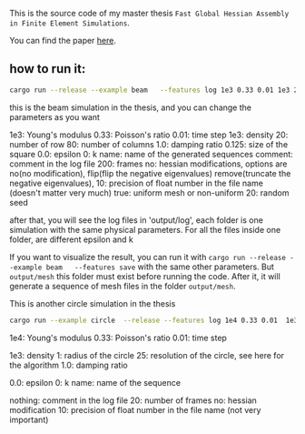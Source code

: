 This is the source code of my master thesis `Fast Global Hessian Assembly in Finite Element Simulations`.

You can find the paper [here](./thesis.pdf).

## how to run it:

```bash
cargo run --release --example beam   --features log 1e3 0.33 0.01 1e3 20 80 1.0 0.125 0.0 0 name comment 200 no 10 true 20
```

this is the beam simulation in the thesis, and you can change the parameters as you want

1e3: Young's modulus
0.33: Poisson's ratio
0.01: time step
1e3: density
20: number of row
80: number of columns
1.0: damping ratio
0.125: size of the square
0.0: epsilon
0: k
name: name of the generated sequences
comment:  comment in the log file
200: frames
no: hessian modifications, options are no(no modification), flip(flip the negative eigenvalues) remove(truncate the negative eigenvalues),
10: precision of float number in the file name (doesn't matter very much)
true: uniform mesh or non-uniform
20: random seed

after that, you will see the log files in 'output/log', each folder is one simulation with the same physical parameters. For all the files inside one folder, are different epsilon and k

If you want to visualize the result, you can run it with  `cargo run --release --example beam   --features save` with the same other parameters. But `output/mesh` this folder must exist before running the code. After it, it will generate a sequence of mesh files in the folder `output/mesh`.

This is another circle simulation in the thesis

```bash
cargo run --example circle  --release --features log 1e4 0.33 0.01  1e3 1 25  1.0  0.0 0  name  nothing  20 no 10
```
 
 
1e4: Young's modulus
0.33: Poisson's ratio
0.01: time step
 
1e3: density
1: radius of the circle
25: resolution of the circle, see here for the algorithm
1.0: damping ratio
 
0.0: epsilon
0: k
name: name of the sequence
 
nothing: comment in the log file
20: number of frames
no: hessian modification
10: precision of float number in the file name (not very important)

